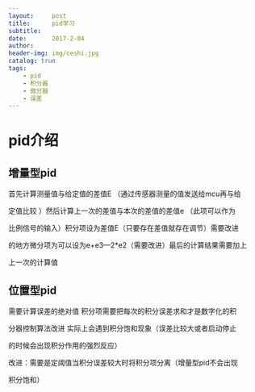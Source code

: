 ```yaml
---
layout:     post
title:      pid学习
subtitle:   
date:       2017-2-04
author:     
header-img: img/ceshi.jpg
catalog: true
tags:
    - pid
    - 积分器
    - 微分器
    - 误差
---
```


# pid介绍



## 增量型pid



首先计算测量值与给定值的差值E （通过传感器测量的值发送给mcu再与给

定值比较 ）然后计算上一次的差值与本次的差值的差值e （此项可以作为

比例信号的输入）积分项设为差值E（只要存在差值就存在调节）需要改进

的地方微分项为可以设为e+e3—2*e2（需要改进）最后的计算结果需要加上

上一次的计算值


## 位置型pid


需要计算误差的绝对值 积分项需要把每次的积分误差求和才是数字化的积

分器控制算法改进  实际上会遇到积分饱和现象（误差比较大或者启动停止

的时候会出现积分作用的强烈反应）

改进：需要是定阈值当积分误差较大时将积分项分离（增量型pid不会出现

积分饱和）